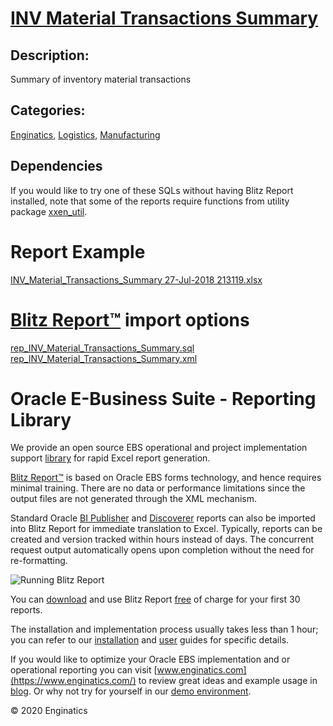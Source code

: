 # [INV Material Transactions Summary](https://www.enginatics.com/reports/inv-material-transactions-summary/)
## Description: 
Summary of inventory material transactions
## Categories: 
[Enginatics](https://www.enginatics.com/library/?pg=1&category[]=Enginatics), [Logistics](https://www.enginatics.com/library/?pg=1&category[]=Logistics), [Manufacturing](https://www.enginatics.com/library/?pg=1&category[]=Manufacturing)
## Dependencies
If you would like to try one of these SQLs without having Blitz Report installed, note that some of the reports require functions from utility package [xxen_util](https://www.enginatics.com/xxen_util/true).
# Report Example
[INV_Material_Transactions_Summary 27-Jul-2018 213119.xlsx](https://www.enginatics.com/example/inv-material-transactions-summary/)
# [Blitz Report™](https://www.enginatics.com/blitz-report/) import options
[rep_INV_Material_Transactions_Summary.sql](https://www.enginatics.com/export/inv-material-transactions-summary/)\
[rep_INV_Material_Transactions_Summary.xml](https://www.enginatics.com/xml/inv-material-transactions-summary/)
# Oracle E-Business Suite - Reporting Library 
    
We provide an open source EBS operational and project implementation support [library](https://www.enginatics.com/library/) for rapid Excel report generation. 

[Blitz Report™](https://www.enginatics.com/blitz-report/) is based on Oracle EBS forms technology, and hence requires minimal training. There are no data or performance limitations since the output files are not generated through the XML mechanism. 

Standard Oracle [BI Publisher](https://www.enginatics.com/user-guide/#BI_Publisher) and [Discoverer](https://www.enginatics.com/blog/importing-discoverer-worksheets-into-blitz-report/) reports can also be imported into Blitz Report for immediate translation to Excel. Typically, reports can be created and version tracked within hours instead of days. The concurrent request output automatically opens upon completion without the need for re-formatting.

![Running Blitz Report](https://www.enginatics.com/wp-content/uploads/2018/01/Running-blitz-report.png) 

You can [download](https://www.enginatics.com/download/) and use Blitz Report [free](https://www.enginatics.com/pricing/) of charge for your first 30 reports.

The installation and implementation process usually takes less than 1 hour; you can refer to our [installation](https://www.enginatics.com/installation-guide/) and [user](https://www.enginatics.com/user-guide/) guides for specific details.

If you would like to optimize your Oracle EBS implementation and or operational reporting you can visit [www.enginatics.com](https://www.enginatics.com/) to review great ideas and example usage in [blog](https://www.enginatics.com/blog/). Or why not try for yourself in our [demo environment](http://demo.enginatics.com/).

© 2020 Enginatics